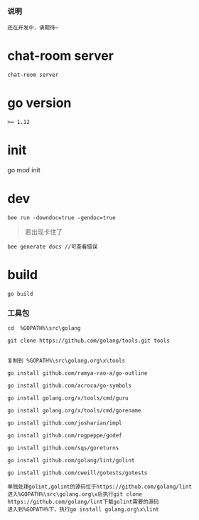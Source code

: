 ### 说明

    还在开发中，请期待~

# chat-room  server

    chat-room server

# go version

    >= 1.12
    
# init
 
  go mod init    

# dev

    bee run -downdoc=true -gendoc=true
    
>若出现卡住了

    bee generate docs //可查看错误

# build

    go build

### 工具包

    cd  %GOPATH%\src\golang

    git clone https://github.com/golang/tools.git tools


    复制到 %GOPATH%\src\golang.org\x\tools

    go install github.com/ramya-rao-a/go-outline

    go install github.com/acroca/go-symbols

    go install golang.org/x/tools/cmd/guru

    go install golang.org/x/tools/cmd/gorename

    go install github.com/josharian/impl

    go install github.com/rogpeppe/godef

    go install github.com/sqs/goreturns

    go install github.com/golang/lint/golint

    go install github.com/cweill/gotests/gotests    

    单独处理golint,golint的源码位于https://github.com/golang/lint
    进入%GOPATH%\src\golang.org\x后执行git clone https://github.com/golang/lint下载golint需要的源码
    进入到%GOPATH%下，执行go install golang.org\x\lint

